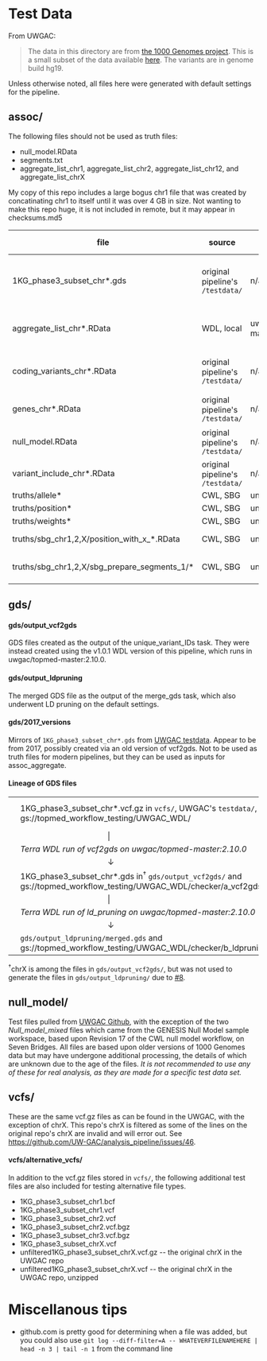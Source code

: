 # Test Data
From UWGAC:
> The data in this directory are from [the 1000 Genomes project](http://www.internationalgenome.org/). This is a small subset of the data available [here](http://ftp.1000genomes.ebi.ac.uk/vol1/ftp/release/20130502/). The variants are in genome build hg19.  

Unless otherwise noted, all files here were generated with default settings for the pipeline. 

## assoc/
The following files should not be used as truth files:
* null_model.RData
* segments.txt
* aggregate_list_chr1, aggregate_list_chr2, aggregate_list_chr12, and aggregate_list_chrX

My copy of this repo includes a large bogus chr1 file that was created by concatinating chr1 to itself until it was over 4 GB in size. Not wanting to make this repo huge, it is not included in remote, but it may appear in checksums.md5

| file                                         	| source                           	| docker                     	| config   	| chrs of run    	| notes                                                                                                                                         	|
|----------------------------------------------	|----------------------------------	|----------------------------	|----------	|----------------	|-----------------------------------------------------------------------------------------------------------------------------------------------	|
| 1KG_phase3_subset_chr*.gds                   	| original pipeline's `/testdata/` 	| n/a                        	| n/a      	| n/a            	| manually checked md5 match of chr1 with [source](https://github.com/UW-GAC/analysis_pipeline/commit/8e35e1e011e106b0a9a9ece714470aff5cc8e123) 	|
| aggregate_list_chr*.RData                    	| WDL, local                       	| uwgac/topmed-master:2.12.0 	| position 	| chr [1,2,12,X] 	| intermediate file; doesn't have every chr                                                                                                     	|
| coding_variants_chr*.RData                   	| original pipeline's `/testdata/` 	| n/a                        	| n/a      	| n/a            	| used in allele and weights config                                                                                                             	|
| genes_chr*.RData                             	| original pipeline's `/testdata/` 	| n/a                        	| n/a      	| n/a            	| used in position config                                                                                                                       	|
| null_model.RData                             	| original pipeline's `/testdata/` 	| n/a                        	| n/a      	| n/a            	| md5sum match with [this commit](https://github.com/UW-GAC/analysis_pipeline/commit/3020ede672f81cfd8412596af50ce64b78858ca6)                  	|
| variant_include_chr*.RData                   	| original pipeline's `/testdata/` 	| n/a                        	| n/a      	| n/a            	|                                                                                                                                               	|
| truths/allele*                               	| CWL, SBG                         	| unknown                    	| allele   	| unknown        	|                                                                                                                                               	|
| truths/position*                             	| CWL, SBG                         	| unknown                    	| position 	| unknown        	|                                                                                                                                               	|
| truths/weights*                              	| CWL, SBG                         	| unknown                    	| weights  	| unknown        	|                                                                                                                                               	|
| truths/sbg_chr1,2,X/position_with_x_*.RData  	| CWL, SBG                         	| unknown                    	| position 	| chr [1,2,X]    	|                                                                                                                                               	|
| truths/sbg_chr1,2,X/sbg_prepare_segments_1/* 	| CWL, SBG                         	| unknown                    	| unknown  	| chr [1,2,X]    	| intermediate outputs of a single task                                                                                                         	|

## gds/

#### gds/output_vcf2gds
GDS files created as the output of the unique_variant_IDs task. They were instead created using the v1.0.1 WDL version of this pipeline, which runs in uwgac/topmed-master:2.10.0.

#### gds/output_ldpruning
The merged GDS file as the output of the merge_gds task, which also underwent LD pruning on the default settings.

#### gds/2017_versions
Mirrors of `1KG_phase3_subset_chr*.gds` from [UWGAC testdata](https://github.com/UW-GAC/analysis_pipeline/tree/master/testdata). Appear to be from 2017, possibly created via an old version of vcf2gds. Not to be used as truth files for modern pipelines, but they can be used as inputs for assoc_aggregate.

#### Lineage of GDS files
|   	|                                                                                                                      	|   	|                   	|   	|                                                                          	|
|---	|----------------------------------------------------------------------------------------------------------------------	|---	|-------------------	|---	|--------------------------------------------------------------------------	|
|   	| 1KG_phase3_subset_chr*.vcf.gz in `vcfs/`, UWGAC's `testdata/`, and gs://topmed_workflow_testing/UWGAC_WDL/ 		| - 	| *unknown process* 	| → 	| 1KG_phase3_subset_chr*.gds files in `gds/2017_versions/` and UWGAC's `testdata/` 		|
|   	| ⠀⠀⠀⠀⠀⠀⠀⠀⠀⠀⠀⠀⠀⠀⠀\|                                                                                                   	|   	|                   	|   	|                                                                          	|
|   	| *Terra WDL run of vcf2gds on uwgac/topmed-master:2.10.0*                                                             	|   	|                   	|   	|                                                                          	|
|   	| ⠀⠀⠀⠀⠀⠀⠀⠀⠀⠀⠀⠀⠀⠀⠀↓                                                                                                    	|   	|                   	|   	|                                                                          	|
|   	| 1KG_phase3_subset_chr*.gds in<sup>†</sup> `gds/output_vcf2gds/` and gs://topmed_workflow_testing/UWGAC_WDL/checker/a_vcf2gds/  	|   	|                   	|   	|                                                                          	|
|   	| ⠀⠀⠀⠀⠀⠀⠀⠀⠀⠀⠀⠀⠀⠀⠀\|                                                                                                   	|   	|                   	|   	|                                                                          	|
|   	| *Terra WDL run of ld_pruning on uwgac/topmed-master:2.10.0*                                                          	|   	|                   	|   	|                                                                          	|
|   	| ⠀⠀⠀⠀⠀⠀⠀⠀⠀⠀⠀⠀⠀⠀⠀↓                                                                                                    	|   	|                   	|   	|                                                                          	|
|   	| `gds/output_ldpruning/merged.gds` and gs://topmed_workflow_testing/UWGAC_WDL/checker/b_ldpruning/merged.gds           |   	|                   	|   	|                                                                          	|
 
<sup>†</sup>chrX is among the files in `gds/output_vcf2gds/`, but was not used to generate the files in `gds/output_ldpruning/` due to [#8](https://github.com/DataBiosphere/analysis_pipeline_WDL/issues/8).

## null_model/
Test files pulled from [UWGAC Github](https://github.com/UW-GAC/analysis_pipeline/tree/master/testdata), with the exception of the two *Null_model_mixed* files which came from the GENESIS Null Model sample workspace, based upon Revision 17 of the CWL null model workflow, on Seven Bridges. All files are based upon older versions of 1000 Genomes data but may have undergone additional processing, the details of which are unknown due to the age of the files. *It is not recommended to use any of these for real analysis, as they are made for a specific test data set.*

## vcfs/
These are the same vcf.gz files as can be found in the UWGAC, with the exception of chrX. This repo's chrX is filtered as some of the lines on the original repo's chrX are invalid and will error out. See https://github.com/UW-GAC/analysis_pipeline/issues/46.

#### vcfs/alternative_vcfs/
In addition to the vcf.gz files stored in `vcfs/`, the following additional test files are also included for testing alternative file types.
* 1KG_phase3_subset_chr1.bcf
* 1KG_phase3_subset_chr1.vcf
* 1KG_phase3_subset_chr2.vcf
* 1KG_phase3_subset_chr2.vcf.bgz
* 1KG_phase3_subset_chr3.vcf.bgz
* 1KG_phase3_subset_chrX.vcf
* unfiltered1KG_phase3_subset_chrX.vcf.gz -- the original chrX in the UWGAC repo
* unfiltered1KG_phase3_subset_chrX.vcf -- the original chrX in the UWGAC repo, unzipped


# Miscellanous tips
* github.com is pretty good for determining when a file was added, but you could also use `git log --diff-filter=A -- WHATEVERFILENAMEHERE | head -n 3 | tail -n 1` from the command line